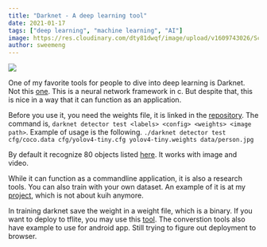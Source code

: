```yaml
---
title: "Darknet - A deep learning tool"
date: 2021-01-17
tags: ["deep learning", "machine learning", "AI"]
image: https://res.cloudinary.com/dty81dwqf/image/upload/v1609743026/Screenshot_from_2020-12-03_20-29-59_gqpeg6.png
author: sweemeng
---
```

![](https://res.cloudinary.com/dty81dwqf/image/upload/v1609743026/Screenshot_from_2020-12-03_20-29-59_gqpeg6.png)

One of my favorite tools for people to dive into deep learning is Darknet. Not this [one](https://en.wikipedia.org/wiki/Darknet). This is a neural network framework in c. But despite that, this is nice in a way that it can function as an application. 


Before you use it, you need the weights file, it is linked in the [repository](https://github.com/AlexeyAB/darknet#how-to-evaluate-fps-of-yolov4-on-gpu). The command is, `darknet detector test <labels> <config> <weights> <image path>`. Example of usage is the following. 
`./darknet detector test cfg/coco.data cfg/yolov4-tiny.cfg yolov4-tiny.weights data/person.jpg`

By default it recognize 80 objects listed [here](https://github.com/AlexeyAB/darknet/blob/master/data/coco.names). It works with image and video.

While it can function as a commandline application, it is also a research tools. You can also train with your own dataset. An example of it is at my [project](https://colab.research.google.com/drive/12r6_WsIwlYiO2IvzJTt0QoK4MJgqK3Y3#scrollTo=vq1wTYmyuZ2Q), which is not about kuih anymore. 

In training darknet save the weight in a weight file, which is a binary. If you want to deploy to tflite, you may use this [tool](https://github.com/theAIGuysCode/tensorflow-yolov4-tflite/blob/master/convert_tflite.py). The converstion tools also have example to use for android app. Still trying to figure out deployment to browser. 
